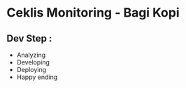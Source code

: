 # Ceklis Monitoring - Bagi Kopi

## Dev Step :

- Analyzing
- Developing
- Deploying
- Happy ending
